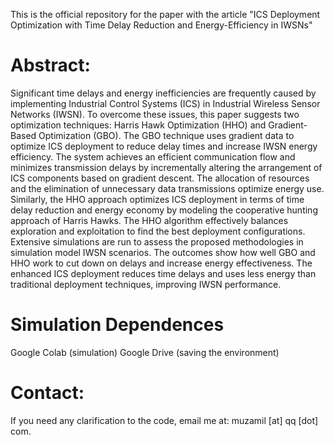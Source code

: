 This is the official repository for the paper with the article "ICS Deployment Optimization with Time Delay Reduction and Energy-Efficiency in IWSNs"

# Abstract:
Significant time delays and energy inefficiencies are frequently caused by implementing Industrial Control Systems (ICS) in Industrial Wireless Sensor Networks (IWSN). To overcome these issues, this paper suggests two optimization techniques: Harris Hawk Optimization (HHO) and Gradient-Based Optimization (GBO).
The GBO technique uses gradient data to optimize ICS deployment to reduce delay times and increase IWSN energy efficiency. The system achieves an efficient communication flow and minimizes transmission delays by incrementally altering the arrangement of ICS components based on gradient descent. The allocation of resources and the elimination of unnecessary data transmissions optimize energy use. Similarly, the HHO approach optimizes ICS deployment in terms of time delay reduction and energy economy by modeling the cooperative hunting approach of Harris Hawks. The HHO algorithm effectively balances exploration and exploitation to find the best deployment configurations.
Extensive simulations are run to assess the proposed methodologies in simulation model IWSN scenarios. The outcomes show how well GBO and HHO work to cut down on delays and increase energy effectiveness. The enhanced ICS deployment reduces time delays and uses less energy than traditional deployment techniques, improving IWSN performance.


# Simulation Dependences 
Google Colab (simulation)
Google Drive (saving the environment)


# Contact: 
If you need any clarification to the code, email me at: muzamil [at] qq [dot] com.  
